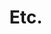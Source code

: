---
layout: category
title: Etc.
layout: category
permalink: /categories/etc/
taxonomy: Etc
author_profile: true
entries_layout: list
sidebar:
  nav: "sidenav"
---